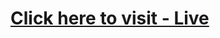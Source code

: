 # [Click here to visit - Live](http://surma07-c3b366.netlify.app/ "http://surma07-c3b366.netlify.app/")
